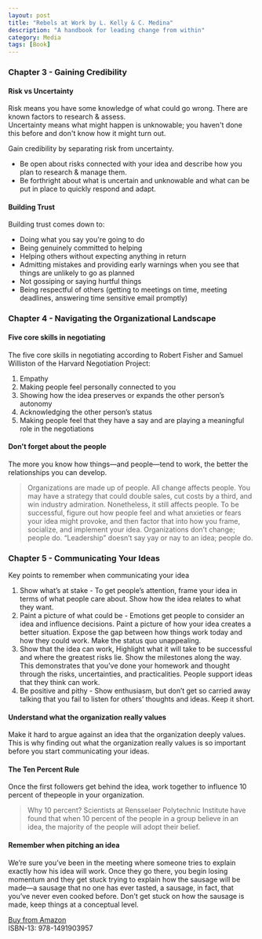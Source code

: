 ```yaml
---
layout: post
title: "Rebels at Work by L. Kelly & C. Medina"
description: "A handbook for leading change from within"
category: Media
tags: [Book]
---
```


### Chapter 3 - Gaining Credibility

#### Risk vs Uncertainty 

Risk means you have some knowledge of what could go wrong. There are known factors to research & assess.  
Uncertainty means what might happen is unknowable; you haven't done this before and don't know how it might turn out.

Gain credibility by separating risk from uncertainty.  

- Be open about risks connected with your idea and describe how you plan to research & manage them.  
- Be forthright about what is uncertain and unknowable and what can be put in place to quickly respond and adapt.  

#### Building Trust 

Building trust comes down to:

- Doing what you say you're going to do  
- Being genuinely committed to helping  
- Helping others without expecting anything in return  
- Admitting mistakes and providing early warnings when you see that things are unlikely to go as planned  
- Not gossiping or saying hurtful things  
- Being respectful of others (getting to meetings on time, meeting deadlines, answering time sensitive email promptly)  

### Chapter 4 - Navigating the Organizational Landscape

#### Five core skills in negotiating  

The five core skills in negotiating according to Robert Fisher and Samuel Williston of the Harvard Negotiation Project:  

1. Empathy  
2. Making people feel personally connected to you  
3. Showing how the idea preserves or expands the other person’s autonomy  
4. Acknowledging the other person’s status  
5. Making people feel that they have a say and are playing a meaningful role in the negotiations

#### Don't forget about the people

The more you know how things—and people—tend to work, the better the relationships you can develop.  

> Organizations are made up of people. 
> All change affects people. 
> You may have a strategy that could double sales, cut costs by a third, and win industry admiration. 
> Nonetheless, it still affects people. 
> To be successful, figure out how people feel and what anxieties or fears your idea might provoke, and then factor that into how you frame, socialize, and implement your idea.
> Organizations don’t change; people do. “Leadership” doesn’t say yay or nay to an idea; people do.

### Chapter 5 - Communicating Your Ideas

Key points to remember when communicating your idea

1. Show what’s at stake - To get people’s attention, frame your idea in terms of what people care about. Show how the idea relates to what they want.    
2. Paint a picture of what could be - Emotions get people to consider an idea and influence decisions. Paint a picture of how your idea creates a better situation. Expose the gap between how things work today and how they could work. Make the status quo unappealing. 
3. Show that the idea can work, Highlight what it will take to be successful and where the greatest risks lie. Show the milestones along the way. This demonstrates that you’ve done your homework and thought through the risks, uncertainties, and practicalities. People support ideas that they think can work.  
4. Be positive and pithy - Show enthusiasm, but don’t get so carried away talking that you fail to listen for others’ thoughts and ideas. Keep it short.  

#### Understand what the organization really values

Make it hard to argue against an idea that the organization deeply values.   
This is why finding out what the organization really values is so important before you start communicating your ideas.  

#### The Ten Percent Rule  

Once the first followers get behind the idea, work together to influence 10 percent of thepeople in your organization.  

> Why 10 percent? Scientists at Rensselaer Polytechnic Institute have found that when 10 percent of the people in a group believe in an idea, the majority of the people will adopt their belief.  

#### Remember when pitching an idea

We’re sure you’ve been in the meeting where someone tries to explain exactly how his idea will work. Once they go there, you begin losing momentum and they get stuck trying to explain how the sausage will be made—a sausage that no one has ever tasted, a sausage, in fact, that you’ve never even cooked before. Don't get stuck on how the sausage is made, keep things at a conceptual level.  



[Buy from Amazon](https://www.amazon.com/Rebels-Work-Handbook-Leading-Change/dp/1491903953)  
ISBN-13: 978-1491903957

